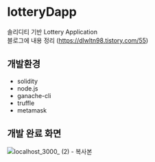 # lotteryDapp
솔리디티 기반 Lottery Application   
블로그에 내용 정리 (https://dlwltn98.tistory.com/55)  

## 개발환경
- solidity
- node.js
- ganache-cli
- truffle
- metamask

## 개발 완료 화면 
![localhost_3000_ (2) - 복사본](https://user-images.githubusercontent.com/68541650/220079995-c8bc5cd6-deb3-4a5e-bd00-687899514cf3.png)
